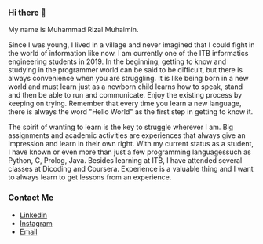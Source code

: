 ### Hi there 👋

My name is Muhammad Rizal Muhaimin.

Since I was young, I lived in a village and never imagined that I could fight in the world of information like now. I am currently one of the ITB informatics engineering students in 2019. In the beginning, getting to know and studying in the programmer world can be said to be difficult, but there is always convenience when you are struggling. It is like being born in a new world and must learn just as a newborn child learns how to speak, stand and then be able to run and communicate. Enjoy the existing process by keeping on trying. Remember that every time you learn a new language, there is always the word "Hello World" as the first step in getting to know it.

The spirit of wanting to learn is the key to struggle wherever I am. Big assignments and academic activities are experiences that always give an impression and learn in their own right. With my current status as a student, I have known or even more than just a few programming languages ​​such as Python, C, Prolog, Java. Besides learning at ITB, I have attended several classes at Dicoding and Coursera. Experience is a valuable thing and I want to always learn to get lessons from an experience.

### Contact Me
- [Linkedin](https://www.linkedin.com/in/muhammad-rizal-muhaimin-4468431b2/)
- [Instagram](https://instagram.com/muhammadrizal.muhaimin/)
- [Email](https://mail.google.com/muhammadrizalm0109@gmail.com/)

<!--
**MrizalMuhaimin/MrizalMuhaimin** is a ✨ _special_ ✨ repository because its `README.md` (this file) appears on your GitHub profile.

Here are some ideas to get you started:

- 🔭 I’m currently working on ...
- 🌱 I’m currently learning ...
- 👯 I’m looking to collaborate on ...
- 🤔 I’m looking for help with ...
- 💬 Ask me about ...
- 📫 How to reach me: ...
- 😄 Pronouns: ...
- ⚡ Fun fact: ...
-->
